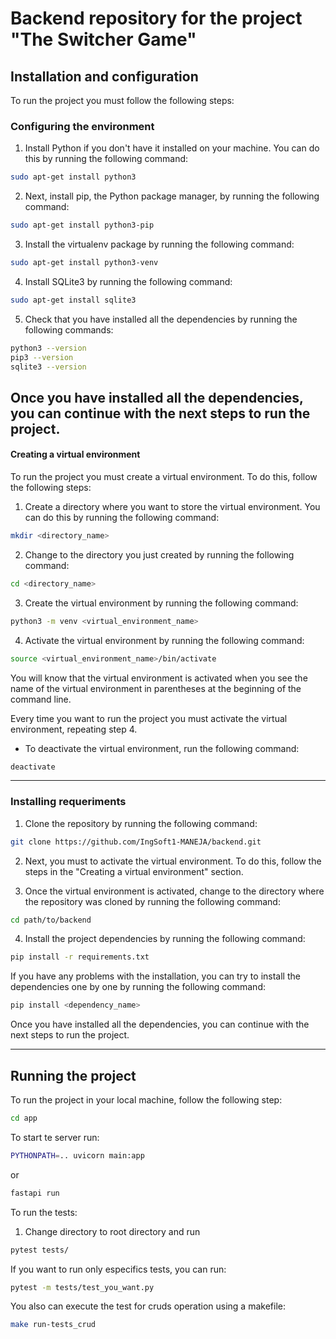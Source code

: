# Backend repository for the project "The Switcher Game"
## Installation and configuration
To run the project you must follow the following steps:
### Configuring the environment
1. Install Python if you don't have it installed on your machine. You can do this by running the following command:
```bash
sudo apt-get install python3
```
2. Next, install pip, the Python package manager, by running the following command:
```bash
sudo apt-get install python3-pip
```
3. Install the virtualenv package by running the following command:
```bash
sudo apt-get install python3-venv
```
4. Install SQLite3 by running the following command:
```bash
sudo apt-get install sqlite3
```
5. Check that you have installed all the dependencies by running the following commands:
```bash
python3 --version
pip3 --version
sqlite3 --version
```
Once you have installed all the dependencies, you can continue with the next steps to run the project.
--- 
#### Creating a virtual environment
To run the project you must create a virtual environment. To do this, follow the following steps:

1. Create a directory where you want to store the virtual environment. You can do this by running the following command:
```bash
mkdir <directory_name>
```
2. Change to the directory you just created by running the following command:
```bash
cd <directory_name>
```

3. Create the virtual environment by running the following command:
```bash
python3 -m venv <virtual_environment_name>
```

4. Activate the virtual environment by running the following command:
```bash
source <virtual_environment_name>/bin/activate
```
You will know that the virtual environment is activated when you see the name of the virtual environment in parentheses at the beginning of the command line.

Every time you want to run the project you must activate the virtual environment, repeating step 4.

- To deactivate the virtual environment, run the following command:
```bash
deactivate
```
---

### Installing requeriments
1. Clone the repository by running the following command:
```bash
git clone https://github.com/IngSoft1-MANEJA/backend.git
```
2. Next, you must to activate the virtual environment. To do this, follow the steps in the "Creating a virtual environment" section.

3. Once the virtual environment is activated, change to the directory where the repository was cloned by running the following command:
```bash
cd path/to/backend
```
4. Install the project dependencies by running the following command:
```bash
pip install -r requirements.txt
```

If you have any problems with the installation, you can try to install the dependencies one by one by running the following command:
```bash
pip install <dependency_name>
```
Once you have installed all the dependencies, you can continue with the next steps to run the project.

---
## Running the project
To run the project in your local machine, follow the following step:
```bash
cd app
```

To start te server run:
```bash
PYTHONPATH=.. uvicorn main:app
```
or
```bash
fastapi run
```

To run the tests:
1. Change directory to root directory and run
```bash
pytest tests/
```
If you want to run only especifics tests, you can run:
```bash
pytest -m tests/test_you_want.py
```

You also can execute the test for cruds operation using a makefile:
```bash
make run-tests_crud
```
